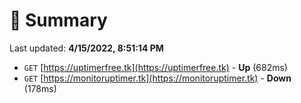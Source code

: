 # 📖 Summary
Last updated: **4/15/2022, 8:51:14 PM**

- `GET` [https://uptimerfree.tk](https://uptimerfree.tk) - **Up** (682ms)
- `GET` [https://monitoruptimer.tk](https://monitoruptimer.tk) - **Down** (178ms)
